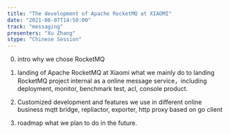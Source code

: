 ```yaml
---
title: "The development of Apache RocketMQ at XIAOMI"
date: "2021-08-07T14:50:00" 
track: "messaging"
presenters: "Xu Zhang"
stype: "Chinese Session"
---
```

0. intro why we chose RocketMQ
 
1. landing of Apache RocketMQ at Xiaomi
 what we mainly do to landing RocketMQ project internal as a online message service，including deployment, monitor, benchmark test, acl, console product.
 
2. Customized development and features we use in different online business
 mqtt bridge, repliactor, exporter, http proxy based on go client
 
3. roadmap
 what we plan to do in the future.